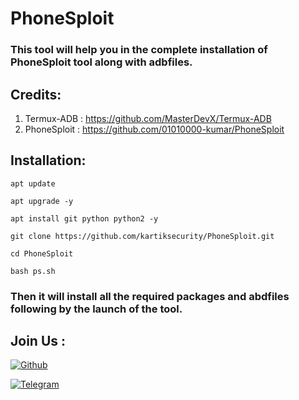 # PhoneSploit
### This tool will help you in the complete installation of PhoneSploit tool along with adbfiles.

## Credits:
1. Termux-ADB : https://github.com/MasterDevX/Termux-ADB
2. PhoneSploit : https://github.com/01010000-kumar/PhoneSploit

## Installation:
```
apt update
```
```
apt upgrade -y
```
```
apt install git python python2 -y
```
```
git clone https://github.com/kartiksecurity/PhoneSploit.git
```
```
cd PhoneSploit
```
```
bash ps.sh
```

### Then it will install all the required packages and abdfiles following by the launch of the tool.
## Join Us :
[![Github](https://img.shields.io/badge/Github-Follow-green?style=for-the-badge&logo=github)](https://github.com/kartiksecurity)

[![Telegram](https://img.shields.io/badge/Visit-Bot-blue?style=for-the-badge&logo=telegram)](https://telegram.me/KartikRobot)
